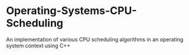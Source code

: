 # Operating-Systems-CPU-Scheduling
An implementation of various CPU scheduling algorithms in an operating system context using C++
